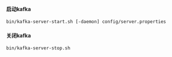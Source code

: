 #### 启动kafka
```
bin/kafka-server-start.sh [-daemon] config/server.properties
```

#### 关闭kafka
```
bin/kafka-server-stop.sh
```